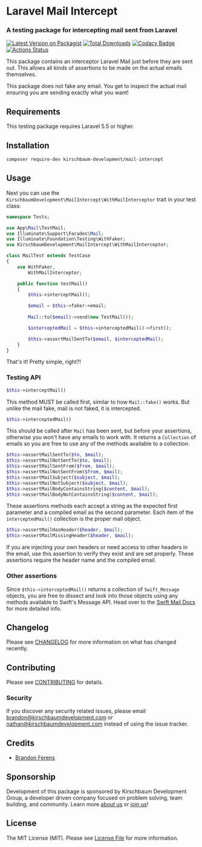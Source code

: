 # Laravel Mail Intercept
### A testing package for intercepting mail sent from Laravel

[![Latest Version on Packagist](https://img.shields.io/packagist/v/kirschbaum-development/mail-intercept.svg)](https://packagist.org/packages/kirschbaum-development/mail-intercept)
[![Total Downloads](https://img.shields.io/packagist/dt/kirschbaum-development/mail-intercept.svg)](https://packagist.org/packages/kirschbaum-development/mail-intercept)
[![Codacy Badge](https://api.codacy.com/project/badge/Grade/cc0749987c38426ebc8b0059c1171e27)](https://www.codacy.com/manual/Kirschbaum/mail-intercept?utm_source=github.com&amp;utm_medium=referral&amp;utm_content=kirschbaum-development/mail-intercept&amp;utm_campaign=Badge_Grade)
[![Actions Status](https://github.com/kirschbaum-development/mail-intercept/workflows/CI/badge.svg)](https://github.com/kirschbaum-development/mail-intercept/actions)

This package contains an interceptor Laravel Mail just before they are sent out. This allows all kinds of assertions to be made on the actual emails themselves. 

This package does not fake any email. You get to inspect the actual mail ensuring you are sending exactly what you want!

## Requirements

This testing package requires Laravel 5.5 or higher.

## Installation

```bash
composer require-dev kirschbaum-development/mail-intercept
```

## Usage

Next you can use the `KirschbaumDevelopment\MailIntercept\WithMailInterceptor` trait in your test class:

```php
namespace Tests;

use App\Mail\TestMail;
use Illuminate\Support\Facades\Mail;
use Illuminate\Foundation\Testing\WithFaker;
use KirschbaumDevelopment\MailIntercept\WithMailInterceptor;

class MailTest extends TestCase
{
    use WithFaker,
        WithMailInterceptor;

    public function testMail()
    {
        $this->interceptMail();

        $email = $this->faker->email;
        
        Mail::to($email)->send(new TestMail());

        $interceptedMail = $this->interceptedMail()->first();

        $this->assertMailSentTo($email, $interceptedMail);
    }
}
```

That's it! Pretty simple, right?!

### Testing API

```php
$this->interceptMail()
```

This method MUST be called first, similar to how `Mail::fake()` works. But unlike the mail fake, mail is not faked, it is intercepted. 

```php
$this->interceptedMail()
```

This should be called after `Mail` has been sent, but before your assertions, otherwise you won't have any emails to work with. It returns a `Collection` of emails so you are free to use any of the methods available to a collection.

```php
$this->assertMailSentTo($to, $mail);
$this->assertMailNotSentTo($to, $mail);
$this->assertMailSentFrom($from, $mail);
$this->assertMailNotSentFrom($from, $mail);
$this->assertMailSubject($subject, $mail);
$this->assertMailNotSubject($subject, $mail);
$this->assertMailBodyContainsString($content, $mail);
$this->assertMailBodyNotContainsString($content, $mail);
```

These assertions methods each accept a string as the expected first parameter and a compiled email as the second parameter. Each item of the `interceptedMail()` collection is the proper mail object.

```php
$this->assertMailHasHeader($header, $mail);
$this->assertMailMissingHeader($header, $mail);
```

If you are injecting your own headers or need access to other headers in the email, use this assertion to verify they exist and are set properly. These assertions require the header name and the compiled email.

### Other assertions

Since `$this->interceptedMail()` returns a collection of `Swift_Message` objects, you are free to dissect and look into those objects using any methods available to Swift's Message API. Head over to the [Swift Mail Docs](https://swiftmailer.symfony.com/docs/introduction.html) for more detailed info.

## Changelog

Please see [CHANGELOG](CHANGELOG.md) for more information on what has changed recently.

## Contributing

Please see [CONTRIBUTING](CONTRIBUTING.md) for details.

### Security

If you discover any security related issues, please email brandon@kirschbaumdevelopment.com or nathan@kirschbaumdevelopment.com instead of using the issue tracker.

## Credits

- [Brandon Ferens](https://github.com/brandonferens)

## Sponsorship

Development of this package is sponsored by Kirschbaum Development Group, a developer driven company focused on problem solving, team building, and community. Learn more [about us](https://kirschbaumdevelopment.com) or [join us](https://careers.kirschbaumdevelopment.com)!

## License

The MIT License (MIT). Please see [License File](LICENSE.md) for more information.
